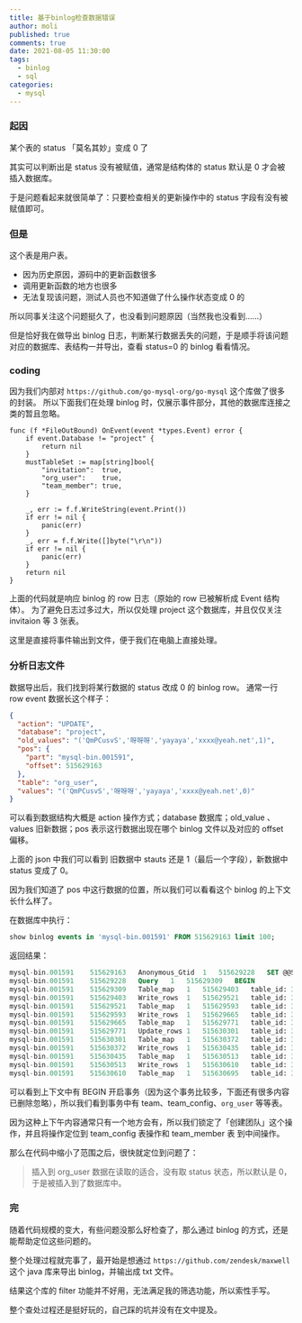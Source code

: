 ```yaml
---
title: 基于binlog检查数据错误
author: moli
published: true
comments: true
date: 2021-08-05 11:30:00
tags:
  - binlog
  - sql
categories:
  - mysql
---
```


### 起因

某个表的 status 「莫名其妙」变成 0 了

其实可以判断出是 status 没有被赋值，通常是结构体的 status 默认是 0 才会被插入数据库。

于是问题看起来就很简单了：只要检查相关的更新操作中的 status 字段有没有被赋值即可。

### 但是

这个表是用户表。

- 因为历史原因，源码中的更新函数很多
- 调用更新函数的地方也很多
- 无法复现该问题，测试人员也不知道做了什么操作状态变成 0 的

所以同事关注这个问题挺久了，也没看到问题原因（当然我也没看到……）

但是恰好我在做导出 binlog 日志，判断某行数据丢失的问题，于是顺手将该问题对应的数据库、表结构一并导出，查看 status=0 的 binlog 看看情况。

### coding

因为我们内部对 `https://github.com/go-mysql-org/go-mysql` 这个库做了很多的封装。
所以下面我们在处理 binlog 时，仅展示事件部分，其他的数据库连接之类的暂且忽略。

```golang
func (f *FileOutBound) OnEvent(event *types.Event) error {
	if event.Database != "project" {
		return nil
	}
	mustTableSet := map[string]bool{
		"invitation":  true,
		"org_user":    true,
		"team_member": true,
	}

	_, err := f.f.WriteString(event.Print())
	if err != nil {
		panic(err)
	}
	_, err = f.f.Write([]byte("\r\n"))
	if err != nil {
		panic(err)
	}
	return nil
}
```

上面的代码就是响应 binlog 的 row 日志（原始的 row 已被解析成 Event 结构体）。
为了避免日志过多过大，所以仅处理 project 这个数据库，并且仅仅关注 invitaion 等 3 张表。

这里是直接将事件输出到文件，便于我们在电脑上直接处理。

### 分析日志文件

数据导出后，我们找到将某行数据的 status 改成 0 的 binlog row。
通常一行 row event 数据长这个样子：

```json
{
  "action": "UPDATE",
  "database": "project",
  "old_values": "('QmPCusvS','呀呀呀','yayaya','xxxx@yeah.net',1)",
  "pos": {
    "part": "mysql-bin.001591",
    "offset": 515629163
  },
  "table": "org_user",
  "values": "('QmPCusvS','呀呀呀','yayaya','xxxx@yeah.net',0)"
}
```

可以看到数据结构大概是 action 操作方式；database 数据库；old_value 、values 旧新数据；pos 表示这行数据出现在哪个 binlog 文件以及对应的 offset 偏移。

上面的 json 中我们可以看到 旧数据中 stauts 还是 1（最后一个字段），新数据中 status 变成了 0。

因为我们知道了 pos 中这行数据的位置，所以我们可以看看这个 binlog 的上下文长什么样了。

在数据库中执行：

```sql
show binlog events in 'mysql-bin.001591' FROM 515629163 limit 100;
```

返回结果：

```sql
mysql-bin.001591	515629163	Anonymous_Gtid	1	515629228	SET @@SESSION.GTID_NEXT= 'ANONYMOUS'
mysql-bin.001591	515629228	Query	1	515629309	BEGIN
mysql-bin.001591	515629309	Table_map	1	515629403	table_id: 3407638 (project.team)
mysql-bin.001591	515629403	Write_rows	1	515629521	table_id: 3407638 flags: STMT_END_F
mysql-bin.001591	515629521	Table_map	1	515629593	table_id: 3411634 (project.team_config)
mysql-bin.001591	515629593	Write_rows	1	515629665	table_id: 3411634 flags: STMT_END_F
mysql-bin.001591	515629665	Table_map	1	515629771	table_id: 3407636 (project.org_user)
mysql-bin.001591	515629771	Update_rows	1	515630301	table_id: 3407636 flags: STMT_END_F
mysql-bin.001591	515630301	Table_map	1	515630372	table_id: 3407637 (project.team_member)
mysql-bin.001591	515630372	Write_rows	1	515630435	table_id: 3407637 flags: STMT_END_F
mysql-bin.001591	515630435	Table_map	1	515630513	table_id: 3411635 (project.dashboard)
mysql-bin.001591	515630513	Write_rows	1	515630610	table_id: 3411635 flags: STMT_END_F
mysql-bin.001591	515630610	Table_map	1	515630695	table_id: 3411637 (project.card)
```

可以看到上下文中有 BEGIN 开启事务（因为这个事务比较多，下面还有很多内容已删除忽略），所以我们看到事务中有 team、team_config、`org_user` 等等表。

因为这种上下午内容通常只有一个地方会有，所以我们锁定了「创建团队」这个操作，并且将操作定位到 team_config 表操作和 team_member 表 到中间操作。

那么在代码中缩小了范围之后，很快就定位到问题了：

> 插入到 org_user 数据在读取的适合，没有取 status 状态，所以默认是 0，于是被插入到了数据库中。

### 完

随着代码规模的变大，有些问题没那么好检查了，那么通过 binlog 的方式，还是能帮助定位这些问题的。

整个处理过程就完事了，最开始是想通过 `https://github.com/zendesk/maxwell` 这个 java 库来导出 binlog，并输出成 txt 文件。

结果这个库的 filter 功能并不好用，无法满足我的筛选功能，所以索性手写。

整个查处过程还是挺好玩的，自己踩的坑并没有在文中提及。
